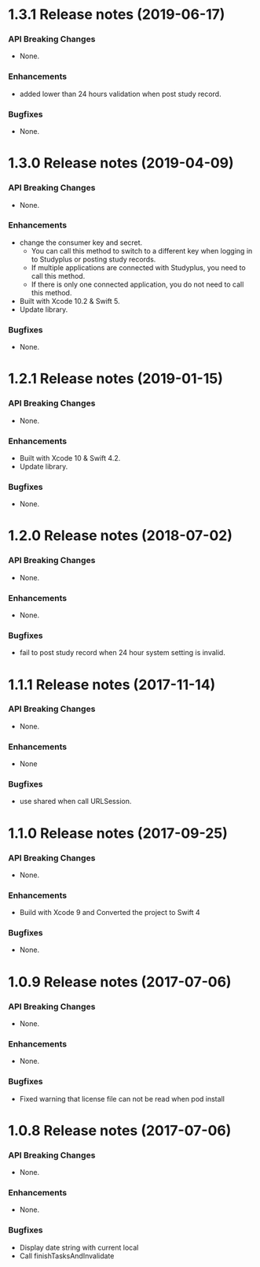 1.3.1 Release notes (2019-06-17)
=============================================================

### API Breaking Changes

* None.

### Enhancements

* added lower than 24 hours validation when post study record.

### Bugfixes

* None.

1.3.0 Release notes (2019-04-09)
=============================================================

### API Breaking Changes

* None.

### Enhancements

* change the consumer key and secret.
  * You can call this method to switch to a different key when logging in to Studyplus or posting study records.
  * If multiple applications are connected with Studyplus, you need to call this method.
  * If there is only one connected application, you do not need to call this method.
* Built with Xcode 10.2 & Swift 5.
* Update library.

### Bugfixes

* None.

1.2.1 Release notes (2019-01-15)
=============================================================

### API Breaking Changes

* None.

### Enhancements

* Built with Xcode 10 & Swift 4.2.
* Update library.

### Bugfixes

* None.

1.2.0 Release notes (2018-07-02)
=============================================================

### API Breaking Changes

* None.

### Enhancements

* None.

### Bugfixes

* fail to post study record when 24 hour system setting is invalid.

1.1.1 Release notes (2017-11-14)
=============================================================

### API Breaking Changes

* None.

### Enhancements

* None

### Bugfixes

* use shared when call URLSession.

1.1.0 Release notes (2017-09-25)
=============================================================

### API Breaking Changes

* None.

### Enhancements

* Build with Xcode 9 and Converted the project to Swift 4

### Bugfixes

* None.

1.0.9 Release notes (2017-07-06)
=============================================================

### API Breaking Changes

* None.

### Enhancements

* None.

### Bugfixes

* Fixed warning that license file can not be read when pod install

1.0.8 Release notes (2017-07-06)
=============================================================

### API Breaking Changes

* None.

### Enhancements

* None.

### Bugfixes

* Display date string with current local
* Call finishTasksAndInvalidate
